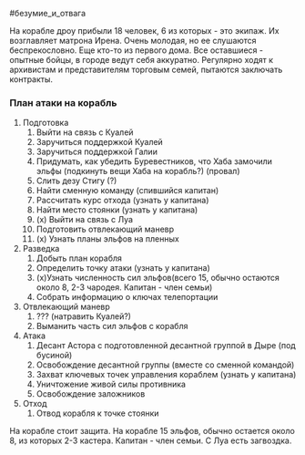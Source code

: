 #безумие_и_отвага

На корабле дроу прибыли 18 человек, 6 из которых - это экипаж. Их возглавляет матрона Ирена. Очень молодая, но ее слушаются беспрекословно. Еще кто-то из первого дома. Все оставшиеся - опытные бойцы, в городе ведут себя аккуратно.  Регулярно ходят к архивистам и представителям торговым семей, пытаются заключать контракты.
### План атаки на корабль
  
1. Подготовка
	1. Выйти на связь с Куалей
	2. Заручиться поддержкой Куалей
	3. Заручиться поддержкой Галии
	4. Придумать, как убедить Буревестников, что Хаба замочили эльфы (подкинуть вещи Хаба на корабль?) (провал)
	5. Слить дезу Стигу (?)
	6. Найти сменную команду (спившийся капитан)
	7. Рассчитать курс отхода (узнать у капитана)
	8. Найти место стоянки (узнать у капитана)
	9. (х) Выйти на связь с Луа 
	10. Подготовить отвлекающий маневр
	11. (х) Узнать планы эльфов на пленных
2. Разведка
	1. Добыть план корабля
	2. Определить точку атаки (узнать у капитана)
	3. (х)Узнать численность сил эльфов(всего 15, обычно остаются около 8, 2-3 чародея. Капитан - член семьи)
	4. Собрать информацию о ключах телепортации
3. Отвлекающий маневр
	1. ??? (натравить Куалей?)
	2. Выманить часть сил эльфов с корабля
4. Атака
	1. Десант Астора с подготовленной десантной группой в Дыре (под бусиной)
	2. Освобождение десантной группы (вместе со сменной командой)
	3. Захват ключевых точек управления кораблем (узнать у капитана)
	4. Уничтожение живой силы противника
	5. Освобождение заложников
5. Отход
	1. Отвод корабля к точке стоянки

На корабле стоит защита. 
На корабле 15 эльфов, обычно остается около 8, из которых 2-3 кастера. Капитан - член семьи.
С Луа есть загвоздка.

